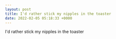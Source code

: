 ```yaml
---
layout: post
title: I'd rather stick my nipples in the toaster
date: 2022-02-05 05:18:33 +0000
---
```


I'd rather stick my nipples in the toaster

